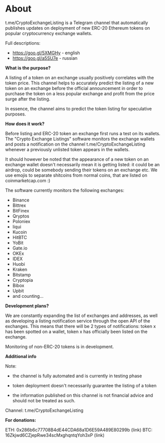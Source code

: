 # About
t.me/CryptoExchangeListing is a Telegram channel that automatically publishes updates on deployment of new ERC-20 Ethereum tokens on popular cryptocurrency exchange wallets.

Full descriptions:
- https://goo.gl/5XMGHy - english
- https://goo.gl/a5SU7e - russian

**What is the purpose?**

A listing of a token on an exchange usually positively correlates with the token price. This channel helps to accurately predict the listing of a new token on an exchange before the official announcement in order to purchase the token on a less popular exchange and profit from the price surge after the listing.

In essence, the channel aims to predict the token listing for speculative purposes.

**How does it work?**

Before listing and ERC-20 token an exchange first runs a test on its wallets. The "Crypto Exchange Listings" software monitors the exchange wallets and posts a notification on the channel t.me/CryptoExchangeListing whenever a previously unlisted token appears in the wallets.

It should however be noted that the appearance of a new token on an exchange wallet doesn't necessarily mean it is getting listed: it could be an airdrop, could be somebody sending their tokens on an exchange etc. We use emojis to separate shitcoins from normal coins, that are listed on coinmarketcap.com :)

The software currently monitors the following exchanges:

- Binance
- Bittrex
- BitFinex
- Qryptos
- Poloniex
- liqui
- Kucoin
- HitBTC
- YoBit
- Gate.io
- OKEx
- IDEX
- Huobi
- Kraken
- Bitstamp
- Cryptopia
- Bibox
- Upbit
- and counting...

**Development plans?**

We are constantly expanding the list of exchanges and addresses, as well as developing a listing notification service through the open API of the exchanges. This means that there will be 2 types of notifications: token x has been spotted on a wallet, token x has officially been listed on the exchange.

Monitoring of non-ERC-20 tokens is in development.

**Additional info**

Note:

 - the channel is fully automated and is currently in testing phase

 - token deployment doesn't necessarily guarantee the listing of a token

 - the information published on this channel is not financial advice and should not be treated as such.


Channel: t.me/CryptoExchangeListing

**For donations:**

ETH: 0x286b6c77708B4dE44CDA68a1D6E59A489E80299b (link)
BTC: 16Zkjwd6CZjepRwe34scMxghqntqYoh3xP (link)
